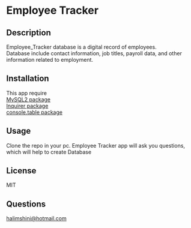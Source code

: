 #  Employee Tracker


## Description

Employee_Tracker database is a digital record of employees.<br> Database include contact information, job titles, payroll data, and other information related to employment.
## Installation 
This app require <br>
[ MySQL2 package](https://www.npmjs.com/package/mysql2)<br>
[ Inquirer package](https://www.npmjs.com/package/inquirer/v/8.2.4)<br>
[ console.table package](https://www.npmjs.com/package/console.table)<br>

## Usage 
Clone the  repo in your pc.
Employee Tracker app will ask you  questions,<br>
which will  help to create Database
## License
MIT
## Questions
halimshini@hotmail.com
